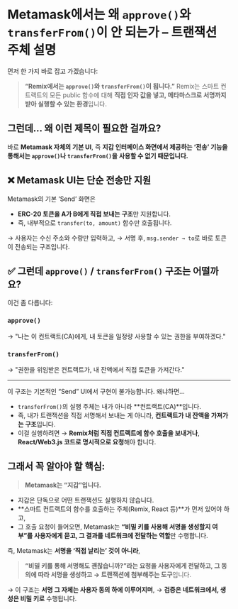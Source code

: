 # Metamask에서는 왜 `approve()`와 `transferFrom()`이 안 되는가 – 트랜잭션 주체 설명

먼저 한 가지 바로 잡고 가겠습니다:

> **“Remix에서는 `approve()`와 `transferFrom()`이 됩니다.”**
> Remix는 스마트 컨트랙트의 모든 public 함수에 대해
> **직접 인자 값을 넣고, 메타마스크로 서명까지 받아 실행할 수 있는 환경**입니다.

## 그런데… 왜 이런 제목이 필요한 걸까요?

바로 **Metamask 자체의 기본 UI**,
즉 **지갑 인터페이스 화면에서 제공하는 ‘전송’ 기능을 통해서는
`approve()`나 `transferFrom()`을 사용할 수 없기 때문입니다.**

## ❌ Metamask UI는 단순 전송만 지원

Metamask의 기본 ‘Send’ 화면은

- **ERC-20 토큰을 A가 B에게 직접 보내는 구조**만 지원합니다.
- 즉, 내부적으로 `transfer(to, amount)` 함수만 호출됩니다.

→ 사용자는 수신 주소와 수량만 입력하고,
→ 서명 후, `msg.sender → to`로 바로 토큰이 전송되는 구조입니다.

## ✅ 그런데 `approve()` / `transferFrom()` 구조는 어떨까요?

이건 좀 다릅니다:

### `approve()`

→ "나는 이 컨트랙트(CA)에게, 내 토큰을 일정량 사용할 수 있는 권한을 부여하겠다."

### `transferFrom()`

→ "권한을 위임받은 컨트랙트가, 내 잔액에서 직접 토큰을 가져간다."

---

이 구조는 기본적인 “Send” UI에서 구현이 불가능합니다.
왜냐하면…

- `transferFrom()`의 실행 주체는 내가 아니라 **컨트랙트(CA)**입니다.
- 즉, 내가 트랜잭션을 직접 서명해서 보내는 게 아니라,
  **컨트랙트가 내 잔액을 가져가는 구조**입니다.
- 이걸 실행하려면 → **Remix처럼 직접 컨트랙트에 함수 호출을 보내거나**,
  **React/Web3.js 코드로 명시적으로 요청**해야 합니다.

## 그래서 꼭 알아야 할 핵심:

> **Metamask는 “지갑”입니다.**

- 지갑은 단독으로 어떤 트랜잭션도 실행하지 않습니다.
- **스마트 컨트랙트의 함수를 호출하는 주체(Remix, React 등)**가 먼저 있어야 하고,
- 그 호출 요청이 들어오면, Metamask는
  **“비밀 키를 사용해 서명을 생성할지 여부”를 사용자에게 묻고,
  그 결과를 네트워크에 전달하는 역할**만 수행합니다.

즉,
Metamask는 **서명을 ‘직접 날리는’ 것이 아니라**,

> **“비밀 키를 통해 서명해도 괜찮습니까?”라는 요청을 사용자에게 전달하고,
> 그 동의에 따라 서명을 생성하고 → 트랜잭션에 첨부해주는 도구**입니다.

→ 이 구조는 **서명 그 자체는 사용자 동의 하에 이루어지며**,
→ **검증은 네트워크에서, 생성은 비밀 키로** 수행됩니다.
